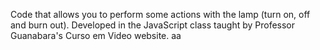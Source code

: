 Code that allows you to perform some actions with the lamp (turn on, off and burn out).
Developed in the JavaScript class taught by Professor Guanabara's Curso em Video website.
aa
